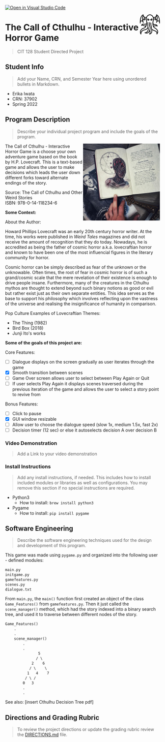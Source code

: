 [![Open in Visual Studio Code](https://classroom.github.com/assets/open-in-vscode-f059dc9a6f8d3a56e377f745f24479a46679e63a5d9fe6f495e02850cd0d8118.svg)](https://classroom.github.com/online_ide?assignment_repo_id=6908356&assignment_repo_type=AssignmentRepo)


<img
    src = "assets/icon.png"
    align = "right"
    width = "65 px"
/>


# The Call of Cthulhu - Interactive Horror Game

>CIT 128 Student Directed Project


## Student Info

>Add your Name, CRN, and Semester Year here using unordered bullets in Markdown.

* Erika Iwata
* CRN: 37902
* Spring 2022


## Program Description

>Describe your individual project program and include the goals of the program.

<p >
    <img
        align = "right"
        src = "assets/large-necronomicon-book-lovecraft-25.jpeg"
        alt = "Cthulhu Book"
        width = "250"
    />
</p>


The Call of Cthulhu - Interactive Horror Game is a choose your own adventure game based on the book by H.P. Lovecraft. This is a text-based game and allows the user to make decisions which leads the user down different forks toward alternate endings of the story.

Source: The Call of Cthulhu and Other Weird Stories
<br> ISBN: 978-0-14-118234-6


__Some Context:__

About the Author:

Howard Phillips Lovecraft was an early 20th century horror writer. At the time, his works were published in _Weird Tales_ magazines and did not receive the amount of recognition that they do today. Nowadays, he is accredited as being the father of cosmic horror a.k.a. lovecraftian horror and known to have been one of the most influencial figures in the literary community for horror.

Cosmic horror can be simply described as fear of the unknown or the unknowable.  Often times, the root of fear in cosmic horror is of such a grand/cosmic scale that the mere revelation of their existence is enough to drive people insane. Furthermore, many of the creatures in the Cthulhu mythos are thought to extend beyond such binary notions as good or evil but rather exist just as their own separate entities. This idea serves as the base to support his philosophy which involves reflecting upon the vastness of the universe and realising the insignificance of humanity in comparison.

Pop Culture Examples of Lovecraftian Themes:
 * The Thing (1982)
 * Bird Box (2018)
 * Junji Ito's works


__Some of the goals of this project are:__

Core Features:
- [ ] Dialogue displays on the screen gradually as user iterates through the game
- [X] Smooth transition between scenes
- [ ] Game Over screen allows user to select between Play Again or Quit
- [ ] If user selects Play Again it displays scenes traversed during the previous iteration of the game and allows the user to select a story point to revive from

Bonus Features:
- [ ] Click to pause
- [X] GUI window resizable
- [ ] Allow user to choose the dialogue speed (slow 1x, medium 1.5x, fast 2x)
- [ ] Decision timer (12 sec) or else it autoselects decision A over decision B

### Video Demonstration

>Add a Link to your video demonstration

### Install Instructions

>Add any install instructions, if needed. This includes how to install included modules or libraries as well as configurations. You may remove this section if no special instructions are required.

- Python3
    - How to install: `brew install python3`
- Pygame
    - How to install: `pip install pygame`

## Software Engineering

>Describe the software engineering techniques used for the design and development of this program.

This game was made using `pygame.py` and organized into the following user - defined modules:
```
main.py
initgame.py
gamefeatures.py
scenes.py
dialogue.txt
```
From `main.py`, the `main()` function first created an object of the class `Game_Features()` from `gamefeatures.py`. Then it just called the `scene_manager()` method, which had the story indexed into a binary search tree, and used it to traverse between different nodes of the story.
```
Game_Features()
    .
    .
    scene_manager()
        .
        .
               5
              / \
            2    6
           / \    \
          1   4    7
         / \ / 
        0   3
        .
        .
```
See also: [insert Cthulhu Decision Tree pdf]

## Directions and Grading Rubric

>To review the project directions or update the grading rubric review the [DIRECTIONS.md](DIRECTIONS.md) file.
